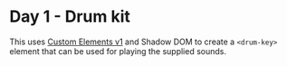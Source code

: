# Day 1 - Drum kit

This uses [Custom Elements v1](https://developers.google.com/web/fundamentals/getting-started/primers/customelements) and Shadow DOM to create a `<drum-key>` element that can be used for playing the supplied sounds.
